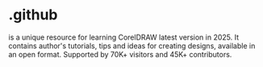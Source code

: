 # .github
is a unique resource for learning CorelDRAW latest version in 2025. It contains author's tutorials, tips and ideas for creating designs, available in an open format. Supported by 70K+ visitors and 45K+ contributors.
